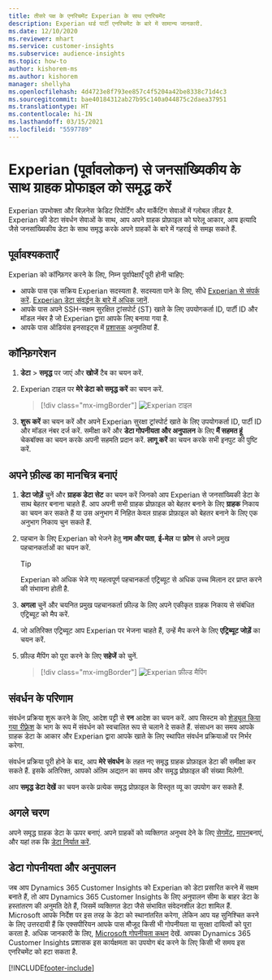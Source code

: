 ```yaml
---
title: तीसरे पक्ष के एनरिचमेंट Experian के साथ एनरिचमेंट
description: Experian थर्ड पार्टी एनरिचमेंट के बारे में सामान्य जानकारी.
ms.date: 12/10/2020
ms.reviewer: mhart
ms.service: customer-insights
ms.subservice: audience-insights
ms.topic: how-to
author: kishorem-ms
ms.author: kishorem
manager: shellyha
ms.openlocfilehash: 4d4723e8f793ee857c4f5204a42be8338c71d4c3
ms.sourcegitcommit: bae40184312ab27b95c140a044875c2daea37951
ms.translationtype: HT
ms.contentlocale: hi-IN
ms.lasthandoff: 03/15/2021
ms.locfileid: "5597789"
---
```

# <a name="enrich-customer-profiles-with-demographics-from-experian-preview"></a>Experian (पूर्वावलोकन) से जनसांख्यिकीय के साथ ग्राहक प्रोफाइल को समृद्ध करें

Experian उपभोक्ता और बिज़नेस क्रेडिट रिपोर्टिंग और मार्केटिंग सेवाओं में ग्लोबल लीडर है. Experian की डेटा संवर्धन सेवाओं के साथ, आप अपने ग्राहक प्रोफ़ाइल को घरेलू आकार, आय इत्यादि जैसे जनसांख्यिकीय डेटा के साथ समृद्ध करके अपने ग्राहकों के बारे में गहराई से समझ सकते हैं.

## <a name="prerequisites"></a>पूर्वावश्यकताएँ

Experian को कॉन्फ़िगर करने के लिए, निम्न पूर्वापेक्षाएँ पूरी होनी चाहिए:

- आपके पास एक सक्रिय Experian सदस्यता है. सदस्यता पाने के लिए, सीधे [Experian से संपर्क करें](https://www.experian.com/marketing-services/contact). [Experian डेटा संवर्द्धन के बारे में अधिक जानें](https://www.experian.com/marketing-services/microsoft?cmpid=ems_web_mci_cdppage).
- आपके पास अपने SSH-सक्षम सुरक्षित ट्रांसपोर्ट (ST) खाते के लिए उपयोगकर्ता ID, पार्टी ID और मॉडल नंबर है जो Experian द्वारा आपके लिए बनाया गया है.
- आपके पास ऑडियंस इनसाइट्स में [प्रशासक](permissions.md#administrator) अनुमतियां हैं.

## <a name="configuration"></a>कॉन्फ़िगरेशन

1. **डेटा** > **समृद्ध** पर जाएं और **खोजें** टैब का चयन करें.

1. Experian टाइल पर **मेरे डेटा को समृद्ध करें** का चयन करें.

   > [!div class="mx-imgBorder"]
   > ![Experian टाइल](media/experian-tile.png "Experian टाइल")

1. **शुरू करें** का चयन करें और अपने Experian सुरक्षा ट्रांस्पोर्ट खाते के लिए उपयोगकर्ता ID, पार्टी ID और मॉडल नंबर दर्ज करें. समीक्षा करें और **डेटा गोपनीयता और अनुपालन** के लिए **मैं सहमत हूं** चेकबॉक्स का चयन करके अपनी सहमति प्रदान करें. **लागू करें** का चयन करके सभी इनपुट की पुष्टि करें.

## <a name="map-your-fields"></a>अपने फ़ील्ड का मानचित्र बनाएं

1.  **डेटा जोड़ें** चुनें और **ग्राहक डेटा सेट** का चयन करें जिनको आप Experian से जनसांख्यिकी डेटा के साथ बेहतर बनाना चाहते हैं. आप अपनी सभी ग्राहक प्रोफ़ाइल को बेहतर बनाने के लिए **ग्राहक** निकाय का चयन कर सकते हैं या उस अनुभाग में निहित केवल ग्राहक प्रोफ़ाइल को बेहतर बनाने के लिए एक अनुभाग निकाय चुन सकते हैं.

1. पहचान के लिए Experian को भेजने हेतु **नाम और पता**, **ई-मेल** या **फ़ोन** से अपने प्रमुख पहचानकर्ताओं का चयन करें.

   > [!TIP]
   > Experian को अधिक भेजे गए महत्वपूर्ण पहचानकर्ता एट्रिब्यूट से अधिक उच्च मिलान दर प्राप्त करने की संभावना होती है.

1. **अगला** चुनें और चयनित प्रमुख पहचानकर्ता फ़ील्ड के लिए अपने एकीकृत ग्राहक निकाय से संबंधित एट्रिब्यूट को मैप करें.

1. जो अतिरिक्त एट्रिब्यूट आप Experian पर भेजना चाहते हैं, उन्हें मैप करने के लिए **एट्रिब्यूट जोड़ें** का चयन करें.

1.  फ़ील्ड मैपिंग को पूरा करने के लिए **सहेजें** को चुनें.

    > [!div class="mx-imgBorder"]
    > ![Experian फ़ील्ड मैपिंग](media/experian-field-mapping.png "Experian फ़ील्ड मैपिंग")

## <a name="enrichment-results"></a>संवर्धन के परिणाम

संवर्धन प्रक्रिया शुरू करने के लिए, आदेश पट्टी से **रन** आदेश का चयन करें. आप सिस्टम को [शेड्यूल किया गया रीफ़्रेश](system.md#schedule-tab) के भाग के रूप में संवर्धन को स्वचालित रूप से चलाने दे सकते हैं. संसाधन का समय आपके ग्राहक डेटा के आकार और Experian द्वारा आपके खाते के लिए स्थापित संवर्धन प्रक्रियाओं पर निर्भर करेगा.

संवर्धन प्रक्रिया पूरी होने के बाद, आप **मेरे संवर्धन** के तहत नए समृद्ध ग्राहक प्रोफ़ाइल डेटा की समीक्षा कर सकते हैं. इसके अतिरिक्त, आपको अंतिम अद्यतन का समय और समृद्ध प्रोफ़ाइल की संख्या मिलेगी.

आप **समृद्ध डेटा देखें** का चयन करके प्रत्येक समृद्ध प्रोफ़ाइल के विस्तृत व्यू का उपयोग कर सकते हैं.

## <a name="next-steps"></a>अगले चरण

अपने समृद्ध ग्राहक डेटा के ऊपर बनाएं. अपने ग्राहकों को व्यक्तिगत अनुभव देने के लिए [सेगमेंट](segments.md), [मापन](measures.md)बनाएं, और यहां तक कि [डेटा निर्यात करें](export-destinations.md).

## <a name="data-privacy-and-compliance"></a>डेटा गोपनीयता और अनुपालन

जब आप Dynamics 365 Customer Insights को Experian को डेटा प्रसारित करने में सक्षम बनाते हैं, तो आप Dynamics 365 Customer Insights के लिए अनुपालन सीमा के बाहर डेटा के हस्तांतरण की अनुमति देते हैं, जिसमें व्यक्तिगत डेटा जैसे संभावित संवेदनशील डेटा शामिल हैं. Microsoft आपके निर्देश पर इस तरह के डेटा को स्थानांतरित करेगा, लेकिन आप यह सुनिश्चित करने के लिए उत्तरदायी हैं कि एक्सपीरियन आपके पास मौजूद किसी भी गोपनीयता या सुरक्षा दायित्वों को पूरा करता है. अधिक जानकारी के लिए, [Microsoft गोपनीयता कथन](https://go.microsoft.com/fwlink/?linkid=396732) देखें.
आपका Dynamics 365 Customer Insights प्रशासक इस कार्यक्षमता का उपयोग बंद करने के लिए किसी भी समय इस एनरिचमेंट को हटा सकता है.


[!INCLUDE[footer-include](../includes/footer-banner.md)]